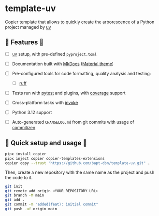 # template-uv

[Copier](https://github.com/copier-org/copier) template that allows to quickly create the arborescence of a Python project managed by [uv](https://astral.sh/blog/uv)

## 🧪 Features 🧪

- [ ] [uv](https://astral.sh/blog/uv) setup, with pre-defined `pyproject.toml`
- [ ] Documentation built with [MkDocs](https://github.com/mkdocs/mkdocs) ([Material theme](https://github.com/squidfunk/mkdocs-material))
- [ ] Pre-configured tools for code formatting, quality analysis and testing:
  - [ ] [ruff](https://github.com/charliermarsh/ruff)
- [ ] Tests run with [pytest](https://github.com/pytest-dev/pytest) and plugins, with [coverage](https://github.com/nedbat/coveragepy) support
- [ ] Cross-platform tasks with [invoke](https://www.pyinvoke.org/)
- [ ] Python 3.12 support
- [ ] Auto-generated `CHANGELOG.md` from git commits with usage of [commitizen](https://commitizen-tools.github.io/commitizen/)


## 🚀 Quick setup and usage 🚀

```bash
pipx install copier
pipx inject copier copier-templates-extensions
copier copy --trust "https://github.com/bapt-dbn/template-uv.git" .
```

Then, create a new repository with the same name as the project and push the code to it.

```bash
git init
git remote add origin <YOUR_REPOSITORY_URL>
git branch -M main
git add .
git commit -m "added(feat): initial commit"
git push -uf origin main
```
